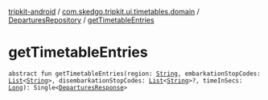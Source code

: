 [tripkit-android](../../index.md) / [com.skedgo.tripkit.ui.timetables.domain](../index.md) / [DeparturesRepository](index.md) / [getTimetableEntries](./get-timetable-entries.md)

# getTimetableEntries

`abstract fun getTimetableEntries(region: `[`String`](https://kotlinlang.org/api/latest/jvm/stdlib/kotlin/-string/index.html)`, embarkationStopCodes: `[`List`](https://kotlinlang.org/api/latest/jvm/stdlib/kotlin.collections/-list/index.html)`<`[`String`](https://kotlinlang.org/api/latest/jvm/stdlib/kotlin/-string/index.html)`>, disembarkationStopCodes: `[`List`](https://kotlinlang.org/api/latest/jvm/stdlib/kotlin.collections/-list/index.html)`<`[`String`](https://kotlinlang.org/api/latest/jvm/stdlib/kotlin/-string/index.html)`>?, timeInSecs: `[`Long`](https://kotlinlang.org/api/latest/jvm/stdlib/kotlin/-long/index.html)`): Single<`[`DeparturesResponse`](../../com.skedgo.tripkit.ui.model/-departures-response/index.md)`>`